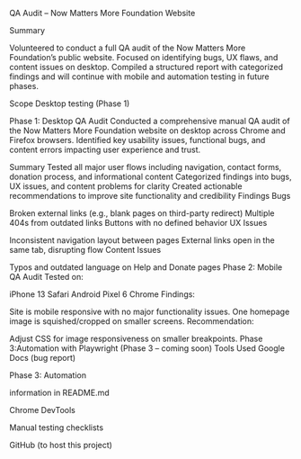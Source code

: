QA Audit – Now Matters More Foundation Website

Summary

Volunteered to conduct a full QA audit of the Now Matters More Foundation’s public website. Focused on identifying bugs, UX flaws, and content issues on desktop. Compiled a structured report with categorized findings and will continue with mobile and automation testing in future phases.

Scope Desktop testing (Phase 1)

Phase 1: Desktop QA Audit
Conducted a comprehensive manual QA audit of the Now Matters More Foundation website on desktop across Chrome and Firefox browsers. Identified key usability issues, functional bugs, and content errors impacting user experience and trust.

Summary
Tested all major user flows including navigation, contact forms, donation process, and informational content
Categorized findings into bugs, UX issues, and content problems for clarity
Created actionable recommendations to improve site functionality and credibility
Findings
Bugs

Broken external links (e.g., blank pages on third-party redirect)
Multiple 404s from outdated links
Buttons with no defined behavior
UX Issues

Inconsistent navigation layout between pages
External links open in the same tab, disrupting flow
Content Issues

Typos and outdated language on Help and Donate pages
Phase 2: Mobile QA Audit
Tested on:

iPhone 13 Safari
Android Pixel 6 Chrome
Findings:

Site is mobile responsive with no major functionality issues.
One homepage image is squished/cropped on smaller screens.
Recommendation:

Adjust CSS for image responsiveness on smaller breakpoints.
Phase 3:Automation with Playwright (Phase 3 – coming soon)
Tools Used
Google Docs (bug report)

Phase 3: Automation

information in README.md

Chrome DevTools

Manual testing checklists

GitHub (to host this project)
